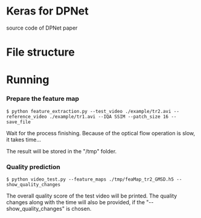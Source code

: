 Keras for DPNet
===============
source code of DPNet paper

File structure
==============


Running
=======
### Prepare the feature map
    $ python feature_extraction.py --test_video ./example/tr2.avi --reference_video ./example/tr1.avi --IQA SSIM --patch_size 16 --save_file

Wait for the process finishing. Because of the optical flow operation is slow, it takes time...

The result will be stored in the "/tmp" folder.

### Quality prediction
    $ python video_test.py --feature_maps ./tmp/feaMap_tr2_GMSD.h5 --show_quality_changes
    
The overall quality score of the test video will be printed. The quality changes along with the time will also be provided, if the "--show_quality_changes" is chosen. 

